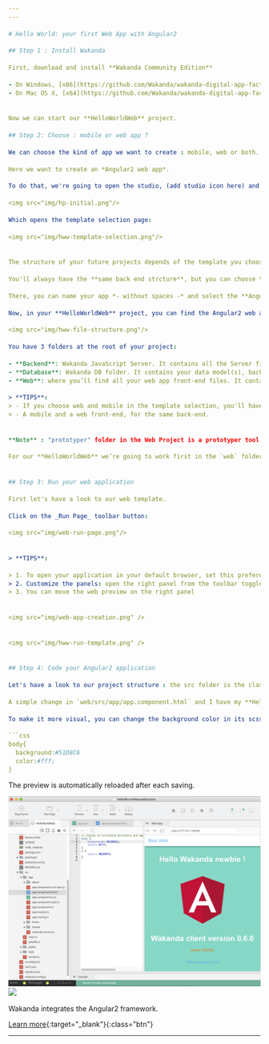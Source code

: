 ```yaml
---
---

# Hello World: your first Web App with Angular2

## Step 1 : Install Wakanda

First, download and install **Wakanda Community Edition**

- On Windows, [x86](https://github.com/Wakanda/wakanda-digital-app-factory/releases/download/v1.1.3/wakanda-community-all_1.1.3_x86.msi "download") or [x64](https://github.com/Wakanda/wakanda-digital-app-factory/releases/download/v1.1.3/wakanda-community-all_1.1.3_x64.msi "download")
- On Mac OS X, [x64](https://github.com/Wakanda/wakanda-digital-app-factory/releases/download/v1.1.3/wakanda-community-all_1.1.3_x64.dmg "download")


Now we can start our **HelloWorldWeb** project.  

## Step 2: Choose : mobile or web app ?

We can choose the kind of app we want to create : mobile, web or both.

Here we want to create an *Angular2 web app*.

To do that, we're going to open the studio, (add studio icon here) and click on **"Create a new solution"**:

<img src="img/hp-initial.png"/>

Which opens the template selection page:  

<img src="img/hww-template-selection.png"/>


The structure of your future projects depends of the template you choose.

You'll always have the **same back end strcture**, but you can choose to have a **web front-end and/or mobile front-end**.

There, you can name your app *- without spaces -* and select the **Angular2 webpack template**.

Now, in your **HelloWorldWeb** project, you can find the Angular2 web app file structure :

<img src="img/hww-file-structure.png"/>  

You have 3 folders at the root of your project:

- **Backend**: Wakanda JavaScript Server. It contains all the Server files to logs, settings, permissions.  
- **Database**: Wakanda DB folder. It contains your data model(s), backups and your data.
- **Web**: where you’ll find all your web app front-end files. It contains all you need to code your Angular 1 or 2 projects.

> **TIPS**:  
> - If you choose web and mobile in the template selection, you'll have both a `mobile` and a `web`folder.
> - A mobile and a web front-end, for the same back-end.


**Note** : "prototyper" folder in the Web Project is a prototyper tool to create quickly Web UI based on widgets architecture. But it is deprecated and will be excluded from the platform in our next major release!

For our **HelloWorldWeb** we’re going to work first in the `web` folder.


## Step 3: Run your web application

First let's have a look to our web template.

Click on the _Run Page_ toolbar button:

<img src="img/web-run-page.png"/>


> **TIPS**:  

> 1. To open your application in your default browser, set this preference via _Run Page_ dropdown
> 2. Customize the panels: open the right panel from the toolbar toggles
> 3. You can move the web preview on the right panel


<img src="img/web-app-creation.png" />


<img src="img/hww-run-template.png" />


## Step 4: Code your Angular2 application

Let's have a look to our project structure : the src folder is the classical Angular2 project structure. [More info here](http://ionicframework.com/docs/v2/setup/tutorial/project-structure/ "ionic tutorial").

A simple change in `web/src/app/app.component.html` and I have my **HelloWorld** done.

To make it more visual, you can change the background color in its scss file `web/src/app.scss`:

```css
body{
  background:#51D8C6
  color:#fff;
} 
```

The preview is automatically reloaded after each saving.

<img src="img/hww-run-helloworld.png"/>

<img src="http://wakanda.github.io/angular-wakanda/images/angular-wakanda.png" />

Wakanda integrates the Angular2 framework.

[Learn more](http://wakanda.github.io/angular-wakanda/){:target="_blank"}{:class="btn"}

---
```



